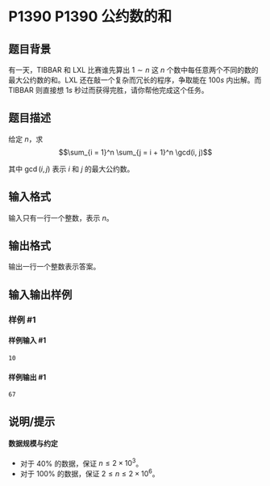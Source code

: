 # P1390 P1390 公约数的和

## 题目背景

有一天，TIBBAR 和 LXL 比赛谁先算出 $1 \sim n$ 这 $n$ 个数中每任意两个不同的数的最大公约数的和。LXL 还在敲一个复杂而冗长的程序，争取能在 $100s$ 内出解。而 TIBBAR 则直接想 $1s$ 秒过而获得完胜，请你帮他完成这个任务。


## 题目描述

给定 $n$，求
$$\sum_{i = 1}^n \sum_{j = i + 1}^n \gcd(i, j)$$

其中 $\gcd(i, j)$ 表示 $i$ 和 $j$ 的最大公约数。

## 输入格式

输入只有一行一个整数，表示 $n$。

## 输出格式

输出一行一个整数表示答案。

## 输入输出样例

### 样例 #1

#### 样例输入 #1

```
10
```

#### 样例输出 #1

```
67
```

## 说明/提示

#### 数据规模与约定

- 对于 $40\%$ 的数据，保证 $n \leq 2 \times 10^3$。
- 对于 $100\%$ 的数据，保证 $2 \leq n \leq 2 \times 10^6$。
